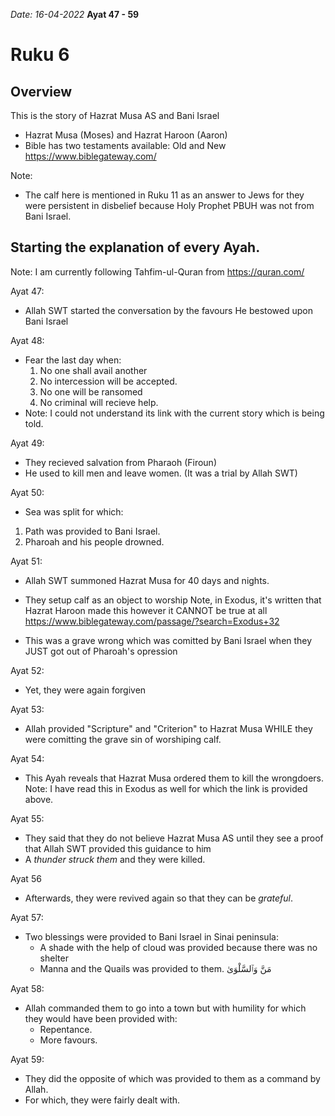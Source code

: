 
*Date: 16-04-2022*
**Ayat 47 - 59**
# Ruku 6

## Overview
This is the story of Hazrat Musa AS and Bani Israel
- Hazrat Musa (Moses) and Hazrat Haroon (Aaron)
- Bible has two testaments available: Old and New
https://www.biblegateway.com/

Note:
- The calf here is mentioned in Ruku 11 as an answer to Jews for they were persistent in disbelief because Holy Prophet PBUH was not from Bani Israel.


## Starting the explanation of every Ayah.
Note: I am currently following Tahfim-ul-Quran from https://quran.com/

Ayat 47:
- Allah SWT started the conversation by the favours He bestowed upon Bani Israel

Ayat 48:
- Fear the last day when:
  1. No one shall avail another
  2. No intercession will be accepted.
  3. No one will be ransomed
  4. No criminal will recieve help.
- Note: I could not understand its link with the current story which is being told.

Ayat 49:
- They recieved salvation from Pharaoh (Firoun)
- He used to kill men and leave women. (It was a trial by Allah SWT) 


Ayat 50:
- Sea was split for which:
1. Path was provided to Bani Israel.
2. Pharoah and his people drowned.

Ayat 51:
- Allah SWT summoned Hazrat Musa for 40 days and nights.

- They setup calf as an object to worship 
Note, in Exodus, it's written that Hazrat Haroon made this however it CANNOT be true at all
https://www.biblegateway.com/passage/?search=Exodus+32

- This was a grave wrong which was comitted by Bani Israel when they JUST got out of Pharoah's opression

Ayat 52:
- Yet, they were again forgiven

Ayat 53:
- Allah provided "Scripture" and "Criterion" to Hazrat Musa WHILE they were comitting the grave sin of worshiping calf.

Ayat 54:
- This Ayah reveals that Hazrat Musa ordered them to kill the wrongdoers.
Note: I have read this in Exodus as well for which the link is provided above.

Ayat 55:
- They said that they do not believe Hazrat Musa AS until they see a proof that Allah SWT provided this guidance to him
- A *thunder struck them* and they were killed.

Ayat 56
- Afterwards, they were revived again so that they can be *grateful*.

Ayat 57:
- Two blessings were provided to Bani Israel in Sinai peninsula:
  - A shade with the help of cloud was provided because there was no shelter
  - Manna and the Quails was provided to them. مَنَّ وَٱلسَّلْوَىٰ

Ayat 58: 
- Allah commanded them to go into a town but with humility for which they would have been provided with:
  - Repentance.
  - More favours.

Ayat 59: 
- They did the opposite of which was provided to them as a command by Allah.
- For which, they were fairly dealt with.
